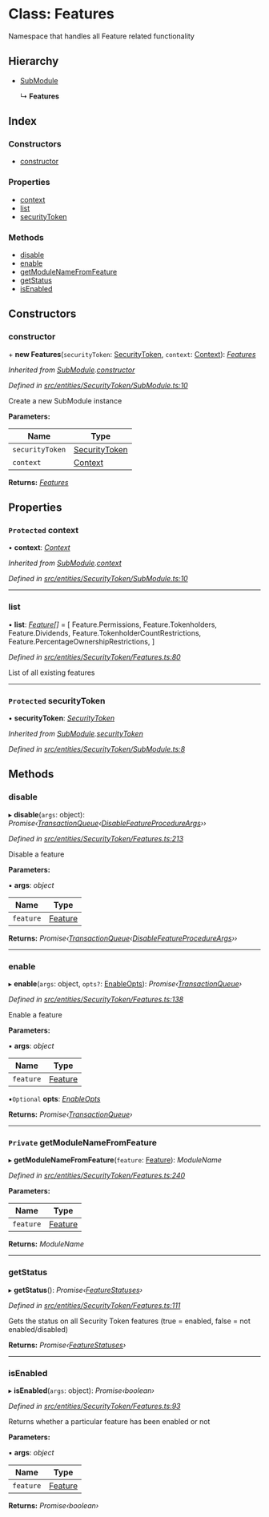 # Class: Features

Namespace that handles all Feature related functionality

## Hierarchy

* [SubModule](_entities_securitytoken_submodule_.submodule.md)

  ↳ **Features**

## Index

### Constructors

* [constructor](_entities_securitytoken_features_.features.md#constructor)

### Properties

* [context](_entities_securitytoken_features_.features.md#protected-context)
* [list](_entities_securitytoken_features_.features.md#list)
* [securityToken](_entities_securitytoken_features_.features.md#protected-securitytoken)

### Methods

* [disable](_entities_securitytoken_features_.features.md#disable)
* [enable](_entities_securitytoken_features_.features.md#enable)
* [getModuleNameFromFeature](_entities_securitytoken_features_.features.md#private-getmodulenamefromfeature)
* [getStatus](_entities_securitytoken_features_.features.md#getstatus)
* [isEnabled](_entities_securitytoken_features_.features.md#isenabled)

## Constructors

###  constructor

\+ **new Features**(`securityToken`: [SecurityToken](_entities_securitytoken_securitytoken_.securitytoken.md), `context`: [Context](_context_.context.md)): *[Features](_entities_securitytoken_features_.features.md)*

*Inherited from [SubModule](_entities_securitytoken_submodule_.submodule.md).[constructor](_entities_securitytoken_submodule_.submodule.md#constructor)*

*Defined in [src/entities/SecurityToken/SubModule.ts:10](https://github.com/PolymathNetwork/polymath-sdk/blob/550676f/src/entities/SecurityToken/SubModule.ts#L10)*

Create a new SubModule instance

**Parameters:**

Name | Type |
------ | ------ |
`securityToken` | [SecurityToken](_entities_securitytoken_securitytoken_.securitytoken.md) |
`context` | [Context](_context_.context.md) |

**Returns:** *[Features](_entities_securitytoken_features_.features.md)*

## Properties

### `Protected` context

• **context**: *[Context](_context_.context.md)*

*Inherited from [SubModule](_entities_securitytoken_submodule_.submodule.md).[context](_entities_securitytoken_submodule_.submodule.md#protected-context)*

*Defined in [src/entities/SecurityToken/SubModule.ts:10](https://github.com/PolymathNetwork/polymath-sdk/blob/550676f/src/entities/SecurityToken/SubModule.ts#L10)*

___

###  list

• **list**: *[Feature](../enums/_types_index_.feature.md)[]* =  [
    Feature.Permissions,
    Feature.Tokenholders,
    Feature.Dividends,
    Feature.TokenholderCountRestrictions,
    Feature.PercentageOwnershipRestrictions,
  ]

*Defined in [src/entities/SecurityToken/Features.ts:80](https://github.com/PolymathNetwork/polymath-sdk/blob/550676f/src/entities/SecurityToken/Features.ts#L80)*

List of all existing features

___

### `Protected` securityToken

• **securityToken**: *[SecurityToken](_entities_securitytoken_securitytoken_.securitytoken.md)*

*Inherited from [SubModule](_entities_securitytoken_submodule_.submodule.md).[securityToken](_entities_securitytoken_submodule_.submodule.md#protected-securitytoken)*

*Defined in [src/entities/SecurityToken/SubModule.ts:8](https://github.com/PolymathNetwork/polymath-sdk/blob/550676f/src/entities/SecurityToken/SubModule.ts#L8)*

## Methods

###  disable

▸ **disable**(`args`: object): *Promise‹[TransactionQueue](_entities_transactionqueue_.transactionqueue.md)‹[DisableFeatureProcedureArgs](../interfaces/_types_index_.disablefeatureprocedureargs.md)››*

*Defined in [src/entities/SecurityToken/Features.ts:213](https://github.com/PolymathNetwork/polymath-sdk/blob/550676f/src/entities/SecurityToken/Features.ts#L213)*

Disable a feature

**Parameters:**

▪ **args**: *object*

Name | Type |
------ | ------ |
`feature` | [Feature](../enums/_types_index_.feature.md) |

**Returns:** *Promise‹[TransactionQueue](_entities_transactionqueue_.transactionqueue.md)‹[DisableFeatureProcedureArgs](../interfaces/_types_index_.disablefeatureprocedureargs.md)››*

___

###  enable

▸ **enable**(`args`: object, `opts?`: [EnableOpts](../modules/_entities_securitytoken_features_.md#enableopts)): *Promise‹[TransactionQueue](_entities_transactionqueue_.transactionqueue.md)›*

*Defined in [src/entities/SecurityToken/Features.ts:138](https://github.com/PolymathNetwork/polymath-sdk/blob/550676f/src/entities/SecurityToken/Features.ts#L138)*

Enable a feature

**Parameters:**

▪ **args**: *object*

Name | Type |
------ | ------ |
`feature` | [Feature](../enums/_types_index_.feature.md) |

▪`Optional`  **opts**: *[EnableOpts](../modules/_entities_securitytoken_features_.md#enableopts)*

**Returns:** *Promise‹[TransactionQueue](_entities_transactionqueue_.transactionqueue.md)›*

___

### `Private` getModuleNameFromFeature

▸ **getModuleNameFromFeature**(`feature`: [Feature](../enums/_types_index_.feature.md)): *ModuleName*

*Defined in [src/entities/SecurityToken/Features.ts:240](https://github.com/PolymathNetwork/polymath-sdk/blob/550676f/src/entities/SecurityToken/Features.ts#L240)*

**Parameters:**

Name | Type |
------ | ------ |
`feature` | [Feature](../enums/_types_index_.feature.md) |

**Returns:** *ModuleName*

___

###  getStatus

▸ **getStatus**(): *Promise‹[FeatureStatuses](../interfaces/_entities_securitytoken_features_.featurestatuses.md)›*

*Defined in [src/entities/SecurityToken/Features.ts:111](https://github.com/PolymathNetwork/polymath-sdk/blob/550676f/src/entities/SecurityToken/Features.ts#L111)*

Gets the status on all Security Token features (true = enabled, false = not enabled/disabled)

**Returns:** *Promise‹[FeatureStatuses](../interfaces/_entities_securitytoken_features_.featurestatuses.md)›*

___

###  isEnabled

▸ **isEnabled**(`args`: object): *Promise‹boolean›*

*Defined in [src/entities/SecurityToken/Features.ts:93](https://github.com/PolymathNetwork/polymath-sdk/blob/550676f/src/entities/SecurityToken/Features.ts#L93)*

Returns whether a particular feature has been enabled or not

**Parameters:**

▪ **args**: *object*

Name | Type |
------ | ------ |
`feature` | [Feature](../enums/_types_index_.feature.md) |

**Returns:** *Promise‹boolean›*
